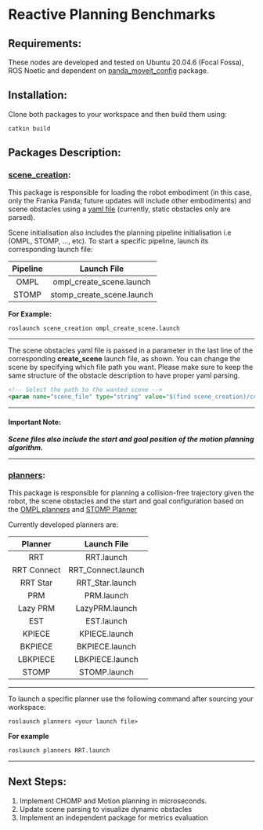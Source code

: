# Reactive Planning Benchmarks

## Requirements:
These nodes are developed and tested on Ubuntu 20.04.6 (Focal Fossa), ROS Noetic and dependent on [panda_moveit_config](https://github.com/moveit/panda_moveit_config) package.

## Installation:
Clone both packages to your workspace and then build them using:
```
catkin build
```


## Packages Description:

### [scene_creation](scene_creation):
This package is responsible for loading the robot embodiment (in this case, only the Franka Panda; future updates will include other embodiments) and scene obstacles using a [yaml file](scene_creation/config/example_scene.yaml) (currently, static obstacles only are parsed).

Scene initialisation also includes the planning pipeline initialisation i.e (OMPL, STOMP, ..., etc). To start a specific pipeline, launch its corresponding launch file:

<div align="center">
  
|Pipeline     | Launch File                     |
|:-----------:|:-------------------------------:|
|OMPL         |ompl_create_scene.launch         |
|STOMP        |stomp_create_scene.launch        |

</div>

**For Example:**
```
roslaunch scene_creation ompl_create_scene.launch
```

----

The scene obstacles yaml file is passed in a parameter in the last line of the corresponding **create_scene** launch file, as shown. You can change the scene by specifying which file path you want. Please make sure to keep the same structure of the obstacle description to have proper yaml parsing.

```xml
<!-- Select the path to the wanted scene -->
<param name="scene_file" type="string" value="$(find scene_creation)/config/example_scene.yaml" />
```
----
#### Important Note:
***Scene files also include the start and goal position of the motion planning algorithm.***

----

### [planners](planners):
This package is responsible for planning a collision-free trajectory given the robot, the scene obstacles and the start and goal configuration based on the [OMPL planners](https://ompl.kavrakilab.org/planners.html) and [STOMP Planner](https://wiki.ros.org/stomp_motion_planner)

Currently developed planners are:
<div align="center">
  
|Planner      | Launch File       |
|:-----------:|:-----------------:|
|RRT          |RRT.launch         |
|RRT Connect  |RRT_Connect.launch |
|RRT Star     |RRT_Star.launch    |
|PRM          |PRM.launch         |
|Lazy PRM     |LazyPRM.launch     |
|EST          |EST.launch         |
|KPIECE       |KPIECE.launch      |
|BKPIECE      |BKPIECE.launch     |
|LBKPIECE     |LBKPIECE.launch    |
|STOMP        |STOMP.launch    |

</div>

----
To launch a specific planner use the following command after sourcing your workspace:
```
roslaunch planners <your launch file>
```
**For example**
```
roslaunch planners RRT.launch
```

----
## Next Steps:
1. Implement CHOMP and Motion planning in microseconds.
2. Update scene parsing to visualize dynamic obstacles
3. Implement an independent package for metrics evaluation
